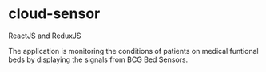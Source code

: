 # cloud-sensor

ReactJS and ReduxJS

The application is monitoring the conditions of patients on medical funtional beds by displaying the signals from BCG Bed Sensors.
